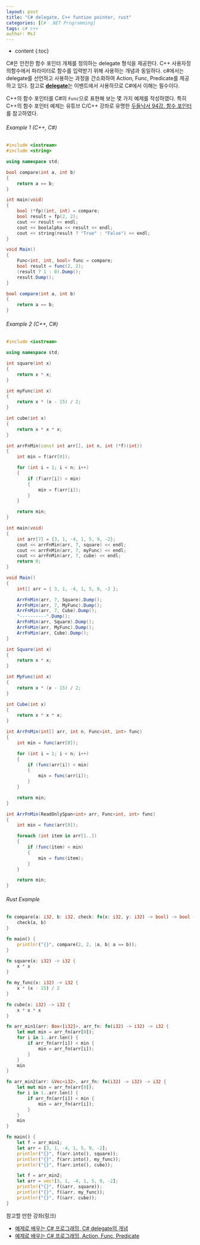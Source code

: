 ```yaml
---
layout: post
title: "C# delegate, C++ funtion pointer, rust"
categories: [C#ㆍ.NET Programming]
tags: c# c++
author: MsJ
---
```


* content
{:toc}

C#은 안전한 함수 포인터 개체를 정의하는 delegate 형식을 제공한다. C++ 사용자정의함수에서 파라미터로 함수를 입력받기 위해 사용하는 개념과 동일하다. c#에서는 delegate를 선언하고 사용하는 과정을 간소화하여 Action, Func, Predicate를 제공하고 있다. 참고로 [**delegate**](https://learn.microsoft.com/en-us/dotnet/csharp/programming-guide/delegates/)는 이벤트에서 사용하므로 C#에서 이해는 필수이다.

C++의 함수 포인터를 C#의 `Func`으로 표현해 보는 몇 가지 예제를 작성하였다. 특히 C++의 함수 포인터 예제는 유튜브 C/C++ 강좌로 유명한 [두들낙서 94강. 함수 포인터](https://www.youtube.com/watch?v=1S4gGCx0syc)를 참고하였다.

###### Example 1 (C++, C#)

```cpp
#include <iostream>
#include <string>

using namespace std;

bool compare(int a, int b)
{
    return a == b;
}

int main(void)
{
    bool (*fp)(int, int) = compare;
    bool result = fp(2, 2);
    cout << result << endl;
    cout << boolalpha << result << endl;
    cout << string(result ? "True" : "False") << endl;
}
```

```cs
void Main()
{
    Func<int, int, bool> func = compare;
    bool result = func(2, 2);
    (result ? 1 : 0).Dump();
    result.Dump();
}

bool compare(int a, int b)
{
    return a == b;
}
```





###### Example 2 (C++, C#)

```cpp
#include <iostream>

using namespace std;

int square(int x)
{
    return x * x;
}

int myFunc(int x)
{
    return x * (x - 15) / 2;
}

int cube(int x)
{
    return x * x * x;
}

int arrFnMin(const int arr[], int n, int (*f)(int))
{
    int min = f(arr[0]);

    for (int i = 1; i < n; i++)
    {
        if (f(arr[i]) < min)
        {
            min = f(arr[i]);
        }
    }

    return min;
}

int main(void)
{
    int arr[7] = {3, 1, -4, 1, 5, 9, -2};
    cout << arrFnMin(arr, 7, square) << endl;
    cout << arrFnMin(arr, 7, myFunc) << endl;
    cout << arrFnMin(arr, 7, cube) << endl;
    return 0;
}
```

```cs
void Main()
{
    int[] arr = { 3, 1, -4, 1, 5, 9, -2 };

    ArrFnMin(arr, 7, Square).Dump();
    ArrFnMin(arr, 7, MyFunc).Dump();
    ArrFnMin(arr, 7, Cube).Dump();
    "----------".Dump();
    ArrFnMin(arr, Square).Dump();
    ArrFnMin(arr, MyFunc).Dump();
    ArrFnMin(arr, Cube).Dump();
}

int Square(int x)
{
    return x * x;
}

int MyFunc(int x)
{
    return x * (x - 15) / 2;
}

int Cube(int x)
{
    return x * x * x;
}

int ArrFnMin(int[] arr, int n, Func<int, int> func)
{
    int min = func(arr[0]);

    for (int i = 1; i < n; i++)
    {
        if (func(arr[i]) < min)
        {
            min = func(arr[i]);
        }
    }

    return min;
}

int ArrFnMin(ReadOnlySpan<int> arr, Func<int, int> func)
{
    int min = func(arr[0]);

    foreach (int item in arr[1..])
    {
        if (func(item) < min)
        {
            min = func(item);
        }
    }

    return min;
}
```

###### Rust Example

```rust
fn compare(a: i32, b: i32, check: fn(x: i32, y: i32) -> bool) -> bool {
    check(a, b)
}

fn main() {
    println!("{}", compare(2, 2, |a, b| a == b));
}
```

```rust
fn square(x: i32) -> i32 {
    x * x
}

fn my_func(x: i32) -> i32 {
    x * (x - 15) / 2
}

fn cube(x: i32) -> i32 {
    x * x * x
}

fn arr_min1(arr: Box<[i32]>, arr_fn: fn(i32) -> i32) -> i32 {
    let mut min = arr_fn(arr[0]);
    for i in 1..arr.len() {
        if arr_fn(arr[i]) < min {
            min = arr_fn(arr[i]);
        }
    }
    min
}

fn arr_min2(arr: &Vec<i32>, arr_fn: fn(i32) -> i32) -> i32 {
    let mut min = arr_fn(arr[0]);
    for i in 1..arr.len() {
        if arr_fn(arr[i]) < min {
            min = arr_fn(arr[i]);
        }
    }
    min
}

fn main() {
    let f = arr_min1;
    let arr = [3, 1, -4, 1, 5, 9, -2];
    println!("{}", f(arr.into(), square));
    println!("{}", f(arr.into(), my_func));
    println!("{}", f(arr.into(), cube));

    let f = arr_min2;
    let arr = vec![3, 1, -4, 1, 5, 9, -2];
    println!("{}", f(&arr, square));
    println!("{}", f(&arr, my_func));
    println!("{}", f(&arr, cube));
}
```

참고할 만한 강좌(링크)
* [예제로 배우는 C# 프로그래밍, C# delegate의 개념](https://www.csharpstudy.com/CSharp/CSharp-delegate.aspx)
* [예제로 배우는 C# 프로그래밍, Action, Func, Predicate](https://www.csharpstudy.com/Tip/Tip-Func.aspx)
